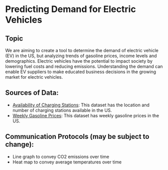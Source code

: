 # Predicting Demand for Electric Vehicles

## Topic
We are aiming to create a tool to determine the demand of electric vehicle (EV) in the US, but analyzing trends of gasoline prices, income levels and demographics. Electric vehicles have the potential to impact society by lowering fuel costs and reducing emissions. Understanding the demand can enable EV suppliers to make educated business decisions in the growing market for electric vehicles.

## Sources of Data:
- [Availability of Charging Stations](https://github.com/moesteelo/Predict-CO2-With-Data/blob/main/Resources/Alternative_Fueling_Stations.csv): This dataset has the location and number of charging stations available in the US.
- [Weekly Gasoline Prices](https://www.eia.gov/dnav/pet/pet_pri_gnd_dcus_nus_w.htm): This dataset has weekly gasoline prices in the US.

## Communication Protocols (may be subject to change):
- Line graph to convey CO2 emissions over time
- Heat map to convey average temperatures over time

